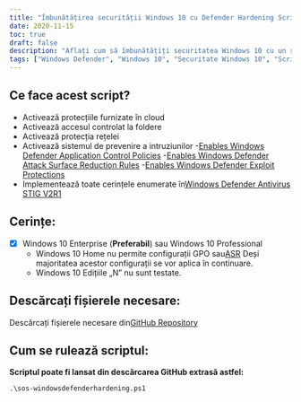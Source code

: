 ```yaml
---
title: "Îmbunătățirea securității Windows 10 cu Defender Hardening Script"
date: 2020-11-15
toc: true
draft: false
description: "Aflați cum să îmbunătățiți securitatea Windows 10 cu un script PowerShell care întărește Windows Defender Antivirus, implementând toate cerințele Windows Defender Antivirus STIG V2R1."
tags: ["Windows Defender", "Windows 10", "Securitate Windows 10", "Script PowerShell", "întărire", "Defender Hardening", "Automatizare de securitate", "Conformitate", "Acces controlat la foldere", "Sistem de prevenire a intruziunilor", "Controlul aplicației", "Reducerea suprafeței de atac", "Exploat Protections", "Protecții furnizate în cloud", "Protecții de rețea", "Windows Defender STIG Script", "Windows Defender STIG", "Windows Defender Antivirus STIG V2R1", "WDAC", "ASR"]
---
```



## Ce face acest script?
- Activează protecțiile furnizate în cloud
- Activează accesul controlat la foldere
- Activează protecția rețelei
- Activează sistemul de prevenire a intruziunilor
-[Enables Windows Defender Application Control Policies](https://docs.microsoft.com/en-us/windows/security/threat-protection/windows-defender-application-control/windows-defender-application-control)
-[Enables Windows Defender Attack Surface Reduction Rules](https://docs.microsoft.com/en-us/windows/security/threat-protection/microsoft-defender-atp/attack-surface-reduction)
-[Enables Windows Defender Exploit Protections](https://docs.microsoft.com/en-us/microsoft-365/security/defender-endpoint/enable-exploit-protection?view=o365-worldwide#powershell)
- Implementează toate cerințele enumerate în[Windows Defender Antivirus STIG V2R1](https://dl.cyber.mil/stigs/zip/U_MS_Windows_Defender_Antivirus_V2R1_STIG.zip)

## Cerințe:
- [x] Windows 10 Enterprise (**Preferabil**) sau Windows 10 Professional
  - Windows 10 Home nu permite configurații GPO sau[ASR](https://docs.microsoft.com/en-us/windows/security/threat-protection/microsoft-defender-atp/attack-surface-reduction) 
Deși majoritatea acestor configurații se vor aplica în continuare.
  - Windows 10 Edițiile „N” nu sunt testate.

## Descărcați fișierele necesare:

Descărcați fișierele necesare din[GitHub Repository](https://github.com/simeononsecurity/Windows-Defender-STIG-Script)

## Cum se rulează scriptul:

**Scriptul poate fi lansat din descărcarea GitHub extrasă astfel:**
```
.\sos-windowsdefenderhardening.ps1
```
